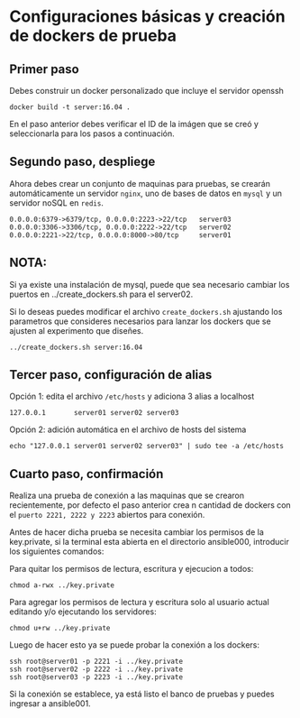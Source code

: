 # Configuraciones básicas y creación de dockers de prueba

## Primer paso
Debes construir un docker personalizado que incluye el servidor openssh

    docker build -t server:16.04 .

En el paso anterior debes verificar el ID de la imágen que se creó y seleccionarla para los pasos a continuación.

## Segundo paso, despliege

Ahora debes crear un conjunto de maquinas para pruebas, se crearán automáticamente un servidor `nginx`, uno de bases de datos en `mysql` y un servidor noSQL en `redis`.

    0.0.0.0:6379->6379/tcp, 0.0.0.0:2223->22/tcp   server03
    0.0.0.0:3306->3306/tcp, 0.0.0.0:2222->22/tcp   server02
    0.0.0.0:2221->22/tcp, 0.0.0.0:8000->80/tcp     server01

## NOTA:
Si ya existe una instalación de mysql, puede que sea necesario cambiar los puertos en ../create_dockers.sh para el server02.

Si lo deseas puedes modificar el archivo `create_dockers.sh` ajustando los parametros que consideres necesarios para lanzar los dockers que se ajusten al experimento que diseñes.

    ../create_dockers.sh server:16.04

## Tercer paso, configuración de alias
Opción 1: edita el archivo `/etc/hosts` y adiciona 3 alias a localhost

    127.0.0.1       server01 server02 server03

Opción 2: adición automática en el archivo de hosts del sistema

    echo "127.0.0.1 server01 server02 server03" | sudo tee -a /etc/hosts

## Cuarto paso, confirmación
Realiza una prueba de conexión a las maquinas que se crearon recientemente, por defecto el paso anterior crea n cantidad de dockers con el `puerto 2221, 2222 y 2223` abiertos para conexión.

Antes de hacer dicha prueba se necesita cambiar los permisos de la key.private, si la terminal esta abierta en el directorio ansible000, introducir los siguientes comandos:

Para quitar los permisos de lectura, escritura y ejecucion a todos:
    
    chmod a-rwx ../key.private

Para agregar los permisos de lectura y escritura solo al usuario actual editando y/o ejecutando los servidores:
    
    chmod u+rw ../key.private

Luego de hacer esto ya se puede probar la conexión a los dockers:

    ssh root@server01 -p 2221 -i ../key.private
    ssh root@server02 -p 2222 -i ../key.private
    ssh root@server03 -p 2223 -i ../key.private

Si la conexión se establece, ya está listo el banco de pruebas y puedes ingresar a ansible001.
